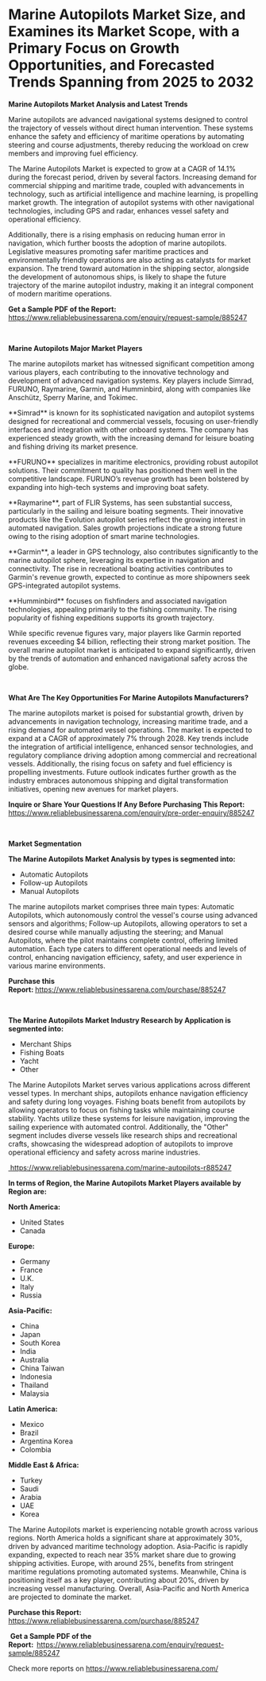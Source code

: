<p><h1>Marine Autopilots Market Size, and Examines its Market Scope, with a Primary Focus on Growth Opportunities, and Forecasted Trends Spanning from 2025 to 2032</h1></p><p><strong>Marine Autopilots Market Analysis and Latest Trends</strong></p>
<p><p>Marine autopilots are advanced navigational systems designed to control the trajectory of vessels without direct human intervention. These systems enhance the safety and efficiency of maritime operations by automating steering and course adjustments, thereby reducing the workload on crew members and improving fuel efficiency.</p><p>The Marine Autopilots Market is expected to grow at a CAGR of 14.1% during the forecast period, driven by several factors. Increasing demand for commercial shipping and maritime trade, coupled with advancements in technology, such as artificial intelligence and machine learning, is propelling market growth. The integration of autopilot systems with other navigational technologies, including GPS and radar, enhances vessel safety and operational efficiency.</p><p>Additionally, there is a rising emphasis on reducing human error in navigation, which further boosts the adoption of marine autopilots. Legislative measures promoting safer maritime practices and environmentally friendly operations are also acting as catalysts for market expansion. The trend toward automation in the shipping sector, alongside the development of autonomous ships, is likely to shape the future trajectory of the marine autopilot industry, making it an integral component of modern maritime operations.</p></p>
<p><strong>Get a Sample PDF of the Report:&nbsp;</strong> <a href="https://www.reliablebusinessarena.com/enquiry/request-sample/885247?utm_campaign=3008&utm_medium=2&utm_source=Github&utm_content=ia&utm_term=30032025&utm_id=marine-autopilots">https://www.reliablebusinessarena.com/enquiry/request-sample/885247</a></p>
<p>&nbsp;</p>
<p><strong>Marine Autopilots Major Market Players</strong></p>
<p><p>The marine autopilots market has witnessed significant competition among various players, each contributing to the innovative technology and development of advanced navigation systems. Key players include Simrad, FURUNO, Raymarine, Garmin, and Humminbird, along with companies like Anschütz, Sperry Marine, and Tokimec.</p><p>**Simrad** is known for its sophisticated navigation and autopilot systems designed for recreational and commercial vessels, focusing on user-friendly interfaces and integration with other onboard systems. The company has experienced steady growth, with the increasing demand for leisure boating and fishing driving its market presence.</p><p>**FURUNO** specializes in maritime electronics, providing robust autopilot solutions. Their commitment to quality has positioned them well in the competitive landscape. FURUNO’s revenue growth has been bolstered by expanding into high-tech systems and improving boat safety.</p><p>**Raymarine**, part of FLIR Systems, has seen substantial success, particularly in the sailing and leisure boating segments. Their innovative products like the Evolution autopilot series reflect the growing interest in automated navigation. Sales growth projections indicate a strong future owing to the rising adoption of smart marine technologies.</p><p>**Garmin**, a leader in GPS technology, also contributes significantly to the marine autopilot sphere, leveraging its expertise in navigation and connectivity. The rise in recreational boating activities contributes to Garmin's revenue growth, expected to continue as more shipowners seek GPS-integrated autopilot systems.</p><p>**Humminbird** focuses on fishfinders and associated navigation technologies, appealing primarily to the fishing community. The rising popularity of fishing expeditions supports its growth trajectory.</p><p>While specific revenue figures vary, major players like Garmin reported revenues exceeding $4 billion, reflecting their strong market position. The overall marine autopilot market is anticipated to expand significantly, driven by the trends of automation and enhanced navigational safety across the globe.</p></p>
<p>&nbsp;</p>
<p><strong>What Are The Key Opportunities For Marine Autopilots Manufacturers?</strong></p>
<p><p>The marine autopilots market is poised for substantial growth, driven by advancements in navigation technology, increasing maritime trade, and a rising demand for automated vessel operations. The market is expected to expand at a CAGR of approximately 7% through 2028. Key trends include the integration of artificial intelligence, enhanced sensor technologies, and regulatory compliance driving adoption among commercial and recreational vessels. Additionally, the rising focus on safety and fuel efficiency is propelling investments. Future outlook indicates further growth as the industry embraces autonomous shipping and digital transformation initiatives, opening new avenues for market players.</p></p>
<p><strong>Inquire or Share Your Questions If Any Before Purchasing This Report:</strong> <a href="https://www.reliablebusinessarena.com/enquiry/pre-order-enquiry/885247?utm_campaign=3008&utm_medium=2&utm_source=Github&utm_content=ia&utm_term=30032025&utm_id=marine-autopilots">https://www.reliablebusinessarena.com/enquiry/pre-order-enquiry/885247</a></p>
<p>&nbsp;</p>
<p><strong>Market Segmentation</strong></p>
<p><strong>The Marine Autopilots Market Analysis by types is segmented into:</strong></p>
<p><ul><li>Automatic Autopilots</li><li>Follow-up Autopilots</li><li>Manual Autopilots</li></ul></p>
<p><p>The marine autopilots market comprises three main types: Automatic Autopilots, which autonomously control the vessel's course using advanced sensors and algorithms; Follow-up Autopilots, allowing operators to set a desired course while manually adjusting the steering; and Manual Autopilots, where the pilot maintains complete control, offering limited automation. Each type caters to different operational needs and levels of control, enhancing navigation efficiency, safety, and user experience in various marine environments.</p></p>
<p><strong>Purchase this Report:&nbsp;</strong><a href="https://www.reliablebusinessarena.com/purchase/885247?utm_campaign=3008&utm_medium=2&utm_source=Github&utm_content=ia&utm_term=30032025&utm_id=marine-autopilots">https://www.reliablebusinessarena.com/purchase/885247</a></p>
<p>&nbsp;</p>
<p><strong>The Marine Autopilots Market Industry Research by Application is segmented into:</strong></p>
<p><ul><li>Merchant Ships</li><li>Fishing Boats</li><li>Yacht</li><li>Other</li></ul></p>
<p><p>The Marine Autopilots Market serves various applications across different vessel types. In merchant ships, autopilots enhance navigation efficiency and safety during long voyages. Fishing boats benefit from autopilots by allowing operators to focus on fishing tasks while maintaining course stability. Yachts utilize these systems for leisure navigation, improving the sailing experience with automated control. Additionally, the "Other" segment includes diverse vessels like research ships and recreational crafts, showcasing the widespread adoption of autopilots to improve operational efficiency and safety across marine industries.</p></p>
<p><a href="https://www.reliablebusinessarena.com/marine-autopilots-r885247?utm_campaign=3008&utm_medium=2&utm_source=Github&utm_content=ia&utm_term=30032025&utm_id=marine-autopilots">&nbsp;https://www.reliablebusinessarena.com/marine-autopilots-r885247</a></p>
<p><strong>In terms of Region, the Marine Autopilots Market Players available by Region are:</strong></p>
<p>
    <p> <strong> North America: </strong>
        <ul>
            <li>United States</li>
            <li>Canada</li>
        </ul>
        </p> 
    <p> <strong> Europe: </strong>
        <ul>
            <li>Germany</li>
            <li>France</li>
            <li>U.K.</li>
            <li>Italy</li>
            <li>Russia</li>
        </ul>
        </p> 
    <p> <strong> Asia-Pacific: </strong>
        <ul>
            <li>China</li>
            <li>Japan</li>
            <li>South Korea</li>
            <li>India</li>
            <li>Australia</li>
            <li>China Taiwan</li>
            <li>Indonesia</li>
            <li>Thailand</li>
            <li>Malaysia</li>
        </ul>
        </p> 
    <p> <strong> Latin America: </strong>
        <ul>
            <li>Mexico</li>
            <li>Brazil</li>
            <li>Argentina Korea</li>
            <li>Colombia</li>
        </ul>
        </p> 
    <p> <strong> Middle East & Africa: </strong>
        <ul>
            <li>Turkey</li>
            <li>Saudi</li>
            <li>Arabia</li>
            <li>UAE</li>
            <li>Korea</li>
        </ul>
    </p>
    </p>
<p><p>The Marine Autopilots market is experiencing notable growth across various regions. North America holds a significant share at approximately 30%, driven by advanced maritime technology adoption. Asia-Pacific is rapidly expanding, expected to reach near 35% market share due to growing shipping activities. Europe, with around 25%, benefits from stringent maritime regulations promoting automated systems. Meanwhile, China is positioning itself as a key player, contributing about 20%, driven by increasing vessel manufacturing. Overall, Asia-Pacific and North America are projected to dominate the market.</p></p>
<p><strong>Purchase this Report: </strong><a href="https://www.reliablebusinessarena.com/purchase/885247?utm_campaign=3008&utm_medium=2&utm_source=Github&utm_content=ia&utm_term=30032025&utm_id=marine-autopilots">https://www.reliablebusinessarena.com/purchase/885247</a></p>
<p>&nbsp;<strong>Get a Sample PDF of the Report:&nbsp;&nbsp;</strong><a href="https://www.reliablebusinessarena.com/enquiry/request-sample/885247?utm_campaign=3008&utm_medium=2&utm_source=Github&utm_content=ia&utm_term=30032025&utm_id=marine-autopilots">https://www.reliablebusinessarena.com/enquiry/request-sample/885247</a></p>
<p><strong></strong></p>
<p>Check more reports on <a href="https://www.reliablebusinessarena.com/?utm_campaign=3008&utm_medium=2&utm_source=Github&utm_content=ia&utm_term=30032025&utm_id=marine-autopilots">https://www.reliablebusinessarena.com/</a></p>